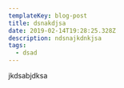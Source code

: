 ```yaml
---
templateKey: blog-post
title: dsnakdjsa
date: 2019-02-14T19:28:25.328Z
description: ndsnajkdnkjsa
tags:
  - dsad
---
```

jkdsabjdksa
